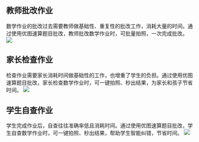 ## 教师批改作业
数学作业的批改过去需要教师做基础性、重复性的批改工作，消耗大量的时间。通过使用优图速算题目批改，教师批改数学作业时，可批量拍照，一次完成批改。
![](https://main.qcloudimg.com/raw/087d55cb85fab613e9762865ca497bee.png)

## 家长检查作业
检查作业需要家长消耗时间做基础性的工作，也增重了学生的负担。通过使用优图速算题目批改，家长检查数学作业时，可一键拍照、秒出结果，为家长和孩子节省时间。
![](https://main.qcloudimg.com/raw/6c4b1d6562542b26d439910bf038e848.png)

## 学生自查作业
学生完成作业后，自查往往准确率低且消耗时间。通过使用优图速算题目批改，学生自查数学作业时，可一键拍照、秒出结果，帮助学生智能纠错，节省时间。
![](https://main.qcloudimg.com/raw/12e7efe3679e9fa783137658c6bfea4d.png)